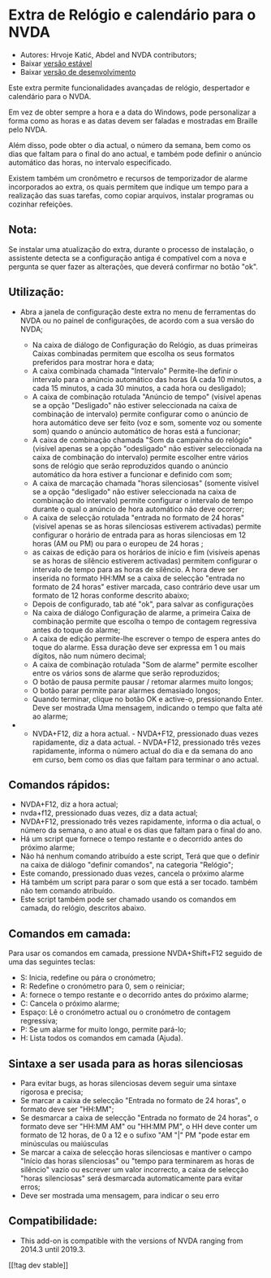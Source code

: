 # Extra de Relógio e calendário para o NVDA #

* Autores: Hrvoje Katić, Abdel and NVDA contributors;
* Baixar [versão estável][1]
* Baixar [versão de desenvolvimento][2]


Este extra permite funcionalidades avançadas de relógio, despertador e
calendário para o NVDA.

Em vez de obter sempre a hora e a data do Windows, pode personalizar a forma
como as horas e as datas devem ser faladas e mostradas em Braille pelo NVDA.

Além disso, pode obter o dia actual, o número da semana, bem como os dias
que faltam para o final do ano actual, e também pode definir o anúncio
automático das horas, no intervalo especificado.

Existem também um cronômetro e recursos de temporizador de alarme
incorporados ao extra, os quais permitem que indique um tempo para a
realização das suas tarefas, como copiar arquivos, instalar programas ou
cozinhar refeições.

## Nota:

Se instalar uma atualização do extra, durante o processo de instalação, o
assistente detecta se a configuração antiga é compatível com a nova e
pergunta se quer fazer as alterações, que deverá confirmar no botão "ok".

## Utilização:

* Abra a janela de configuração deste extra no menu de ferramentas do NVDA
  ou no painel de configurações, de acordo com a sua versão do NVDA;

    * Na caixa de diálogo de Configuração do Relógio, as duas primeiras
      Caixas combinadas permitem que escolha os seus formatos preferidos
      para mostrar hora e data;
    * A caixa combinada chamada "Intervalo" Permite-lhe definir o intervalo
      para o anúncio automático das horas (A cada 10 minutos, a cada 15
      minutos, a cada 30 minutos, a cada hora ou desligado);
    * A caixa de combinação rotulada "Anúncio de tempo" (visível apenas se a
      opção "Desligado" não estiver seleccionada na caixa de combinação de
      intervalo) permite configurar como o anúncio de hora automático deve
      ser feito (voz e som, somente voz ou somente som) quando o anúncio
      automático de horas está a funcionar;
    * A caixa de combinação chamada "Som da campainha do relógio" (visível
      apenas se a opção "odesligado" não estiver seleccionada na caixa de
      combinação do intervalo) permite escolher entre vários sons de relógio
      que serão reproduzidos quando o anúncio automático da hora estiver a
      funcionar e definido com som;
    * A caixa de marcação chamada "horas silenciosas" (somente visível se a
      opção "desligado" não estiver seleccionada na caixa de combinação do
      intervalo) permite configurar o intervalo de tempo durante o qual o
      anúncio de hora automático não deve ocorrer;
    * A caixa de selecção rotulada "entrada no formato de 24 horas" (visível
      apenas se as horas silenciosas estiverem activadas) permite configurar
      o horário de entrada para as horas silenciosas em 12 horas (AM ou PM)
      ou para o europeu de 24 horas ;
    * as caixas de edição para os horários de início e fim (visíveis apenas
      se as horas de silêncio estiverem activadas) permitem configurar o
      intervalo de tempo para as horas de silêncio. A hora deve ser inserida
      no formato HH:MM se a caixa de selecção "entrada no formato de 24
      horas" estiver marcada, caso contrário deve usar um formato de 12
      horas conforme descrito abaixo;
    * Depois de configurado, tab até "ok", para salvar as configurações
    * Na caixa de diálogo Configuração de alarme, a primeira Caixa de
      combinação permite que escolha o tempo de contagem regressiva antes do
      toque do alarme;
    * A caixa de edição permite-lhe escrever o tempo de espera antes do
      toque do alarme. Essa duração deve ser expressa em 1 ou mais dígitos,
      não num número decimal;
    * A caixa de combinação rotulada "Som de alarme" permite escolher entre
      os vários sons de alarme que serão reproduzidos;
    * O botão de pausa permite pausar / retomar alarmes muito longos;
    * O botão parar permite parar alarmes demasiado longos;
    * Quando terminar, clique no botão OK e active-o, pressionando
      Enter. Deve ser mostrada Uma mensagem, indicando o tempo que falta até
      ao alarme; 

* - NVDA+F12, diz a hora actual. - NVDA+F12, pressionado duas vezes
  rapidamente, diz a data actual. - NVDA+F12, pressionado três vezes
  rapidamente, informa o número actual do dia e da semana do ano em curso,
  bem como os dias que faltam para terminar o ano actual.

## Comandos rápidos:

* NVDA+F12, diz a hora actual;
* nvda+f12, pressionado duas vezes, diz a data actual;
* NVDA+F12, pressionado três vezes rapidamente, informa o dia actual, o
  número da semana, o ano atual e os dias que faltam para o final do ano.
* Há um script que fornece o tempo restante e o decorrido antes do próximo
  alarme;
* Não há nenhum comando atribuído a este script, Terá que que o definir na
  caixa de diálogo "definir comandos", na categoria "Relógio";
* Este comando, pressionado duas vezes, cancela o próximo alarme
* Há também um script para parar o som que está a ser tocado. também não tem
  comando atribuído.
* Este script também pode ser chamado usando os comandos em camada, do
  relógio, descritos abaixo.

## Comandos em camada:

Para usar os comandos em camada, pressione NVDA+Shift+F12 seguido de uma das
seguintes teclas:

* S: Inicia, redefine ou pára o cronómetro;
* R: Redefine o cronómetro para 0, sem o reiniciar;
* A: fornece o tempo restante e o decorrido antes do próximo alarme;
* C: Cancela o próximo alarme;
* Espaço: Lê o cronómetro actual ou o cronómetro de contagem regressiva;
* P: Se um alarme for muito longo, permite pará-lo;
* H: Lista todos os comandos em camada (Ajuda).

## Sintaxe a ser usada para as horas silenciosas

* Para evitar bugs, as horas silenciosas devem seguir uma sintaxe rigorosa e
  precisa;
* Se marcar a caixa de selecção "Entrada no formato de 24 horas", o formato
  deve ser "HH:MM";
* Se desmarcar a caixa de selecção "Entrada no formato de 24 horas", o
  formato deve ser "HH:MM AM" ou "HH:MM PM", o HH deve conter um formato de
  12 horas, de 0 a 12 e o sufixo "AM "|" PM "pode estar em minúsculas ou
  maiúsculas
* Se marcar a caixa de selecção horas silenciosas e mantiver o campo "Início
  das horas silenciosas" ou "tempo para terminarem as horas de silêncio"
  vazio ou escrever um valor incorrecto, a caixa de selecção "horas
  silenciosas" será desmarcada automaticamente para evitar erros;
* Deve ser mostrada uma mensagem, para indicar o seu erro

## Compatibilidade:

* This add-on is compatible with the versions of NVDA ranging from 2014.3
  until 2019.3.


[[!tag dev stable]]

[1]: https://addons.nvda-project.org/files/get.php?file=cac

[2]: https://addons.nvda-project.org/files/get.php?file=cac-dev

